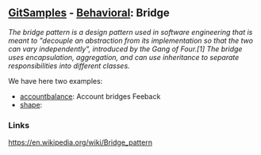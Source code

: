 ## [GitSamples](/../../tree/master) - [Behavioral](/../../tree/java-design-pattern/test/samples/behavioural): Bridge

<cite>The bridge pattern is a design pattern used in software engineering that is meant to "decouple an abstraction from its implementation so that the two can vary independently", introduced by the Gang of Four.[1] The bridge uses encapsulation, aggregation, and can use inheritance to separate responsibilities into different classes.</cite>

We have here two examples: 
* [accountbalance](accountbalance): Account bridges Feeback
* [shape](shape): 

### Links
https://en.wikipedia.org/wiki/Bridge_pattern
